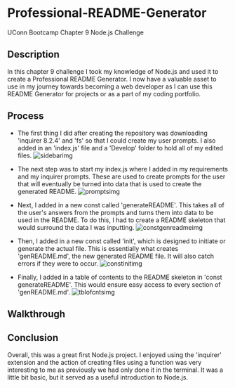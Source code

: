 # Professional-README-Generator
UConn Bootcamp Chapter 9 Node.js Challenge

## Description
In this chapter 9 challenge I took my knowledge of Node.js and used it to create a Professional README Generator.  I now have a valuable asset to use in my journey towards becoming a web developer as I can use this README Generator for projects or as a part of my coding portfolio.


## Process
* The first thing I did after creating the repository was downloading 'inquirer 8.2.4' and 'fs' so that I could create my user prompts.  I also added in an 'index.js' file and a 'Develop' folder to hold all of my edited files.
![sidebarimg]("Professional-README-Generator\assets\sidebarimg.png")


* The next step was to start my index.js where I added in my requirements and my inquirer prompts.  These are used to create prompts for the user that will eventually be turned into data that is used to create the generated README. 
![promptsimg]("Professional-README-Generator\assets\promptsimg.png")


* Next, I added in a new const called 'generateREADME'.  This takes all of the user's answers from the prompts and turns them into data to be used in the README.  To do this, I had to create a README skeleton that would surround the data I was inputting.
![constgenreadmeimg]("Professional-README-Generator\assets\constgenreadmeimg.png")


* Then, I added in a new const called 'init', which is designed to initiate or generate the actual file.  This is essentially what creates 'genREADME.md', the new generated README file.  It will also catch errors if they were to occur.
![constinitimg]("Professional-README-Generator\assets\constinitimg.png")


* Finally, I added in a table of contents to the README skeleton in 'const generateREADME'.  This would ensure easy access to every section of 'genREADME.md'.
![tblofcntsimg]("Professional-README-Generator\assets\tblofcntsimg.png")


## Walkthrough


## Conclusion
Overall, this was a great first Node.js project.  I enjoyed using the 'inquirer' extension and the action of creating files using a function was very interesting to me as previously we had only done it in the terminal.  It was a little bit basic, but it served as a useful introduction to Node.js.